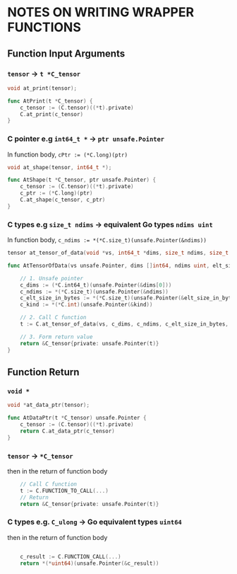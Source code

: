 # NOTES ON WRITING WRAPPER FUNCTIONS


## Function Input Arguments

### `tensor` -> `t *C_tensor`

```c
void at_print(tensor);
```

```go
func AtPrint(t *C_tensor) {
	c_tensor := (C.tensor)((*t).private)
	C.at_print(c_tensor)
}
```

### C pointer e.g `int64_t *` -> `ptr unsafe.Pointer`

In function body, `cPtr := (*C.long)(ptr)`

```c
void at_shape(tensor, int64_t *);
```

```go
func AtShape(t *C_tensor, ptr unsafe.Pointer) {
	c_tensor := (C.tensor)((*t).private)
	c_ptr := (*C.long)(ptr)
	C.at_shape(c_tensor, c_ptr)
}
```

### C types e.g `size_t ndims` -> equivalent Go types `ndims uint`

In function body, `c_ndims := *(*C.size_t)(unsafe.Pointer(&ndims))`

```c
tensor at_tensor_of_data(void *vs, int64_t *dims, size_t ndims, size_t element_size_in_bytes, int type);
```

```go
func AtTensorOfData(vs unsafe.Pointer, dims []int64, ndims uint, elt_size_in_bytes uint, kind int) *C_tensor {

    // 1. Unsafe pointer
	c_dims := (*C.int64_t)(unsafe.Pointer(&dims[0]))
	c_ndims := *(*C.size_t)(unsafe.Pointer(&ndims))
	c_elt_size_in_bytes := *(*C.size_t)(unsafe.Pointer(&elt_size_in_bytes))
	c_kind := *(*C.int)(unsafe.Pointer(&kind))

    // 2. Call C function
	t := C.at_tensor_of_data(vs, c_dims, c_ndims, c_elt_size_in_bytes, c_kind)

    // 3. Form return value
	return &C_tensor{private: unsafe.Pointer(t)}
}
```


## Function Return

### `void *`

```c
void *at_data_ptr(tensor);
```

```go
func AtDataPtr(t *C_tensor) unsafe.Pointer {
	c_tensor := (C.tensor)((*t).private)
	return C.at_data_ptr(c_tensor)
}
```

### `tensor` -> `*C_tensor`

then in the return of function body

```go
    // Call C function
    t := C.FUNCTION_TO_CALL(...)
    // Return
	return &C_tensor{private: unsafe.Pointer(t)}
```

### C types e.g. `C_ulong` -> Go equivalent types `uint64`

then in the return of function body

```go

	c_result := C.FUNCTION_CALL(...)
	return *(*uint64)(unsafe.Pointer(&c_result))

```



